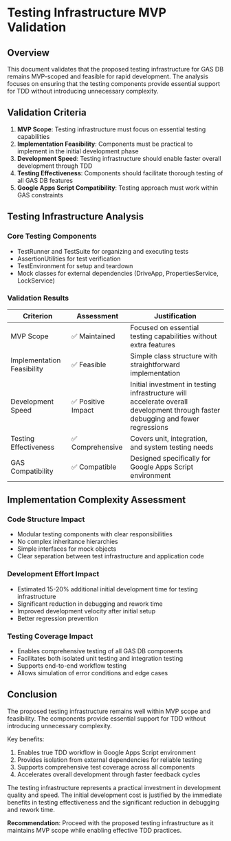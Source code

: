 # Testing Infrastructure MVP Validation

## Overview

This document validates that the proposed testing infrastructure for GAS DB remains MVP-scoped and feasible for rapid development. The analysis focuses on ensuring that the testing components provide essential support for TDD without introducing unnecessary complexity.

## Validation Criteria

1. **MVP Scope**: Testing infrastructure must focus on essential testing capabilities
2. **Implementation Feasibility**: Components must be practical to implement in the initial development phase
3. **Development Speed**: Testing infrastructure should enable faster overall development through TDD
4. **Testing Effectiveness**: Components should facilitate thorough testing of all GAS DB features
5. **Google Apps Script Compatibility**: Testing approach must work within GAS constraints

## Testing Infrastructure Analysis

### Core Testing Components

- TestRunner and TestSuite for organizing and executing tests
- AssertionUtilities for test verification
- TestEnvironment for setup and teardown
- Mock classes for external dependencies (DriveApp, PropertiesService, LockService)

### Validation Results

| Criterion | Assessment | Justification |
|-----------|------------|---------------|
| MVP Scope | ✅ Maintained | Focused on essential testing capabilities without extra features |
| Implementation Feasibility | ✅ Feasible | Simple class structure with straightforward implementation |
| Development Speed | ✅ Positive Impact | Initial investment in testing infrastructure will accelerate overall development through faster debugging and fewer regressions |
| Testing Effectiveness | ✅ Comprehensive | Covers unit, integration, and system testing needs |
| GAS Compatibility | ✅ Compatible | Designed specifically for Google Apps Script environment |

## Implementation Complexity Assessment

### Code Structure Impact

- Modular testing components with clear responsibilities
- No complex inheritance hierarchies
- Simple interfaces for mock objects
- Clear separation between test infrastructure and application code

### Development Effort Impact

- Estimated 15-20% additional initial development time for testing infrastructure
- Significant reduction in debugging and rework time
- Improved development velocity after initial setup
- Better regression prevention

### Testing Coverage Impact

- Enables comprehensive testing of all GAS DB components
- Facilitates both isolated unit testing and integration testing
- Supports end-to-end workflow testing
- Allows simulation of error conditions and edge cases

## Conclusion

The proposed testing infrastructure remains well within MVP scope and feasibility. The components provide essential support for TDD without introducing unnecessary complexity.

Key benefits:

1. Enables true TDD workflow in Google Apps Script environment
2. Provides isolation from external dependencies for reliable testing
3. Supports comprehensive test coverage across all components
4. Accelerates overall development through faster feedback cycles

The testing infrastructure represents a practical investment in development quality and speed. The initial development cost is justified by the immediate benefits in testing effectiveness and the significant reduction in debugging and rework time.

**Recommendation**: Proceed with the proposed testing infrastructure as it maintains MVP scope while enabling effective TDD practices.
